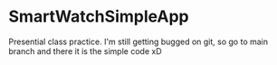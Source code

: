 # SmartWatchSimpleApp
Presential class practice. I'm still getting bugged on git, so go to main branch and there it is the simple code xD
